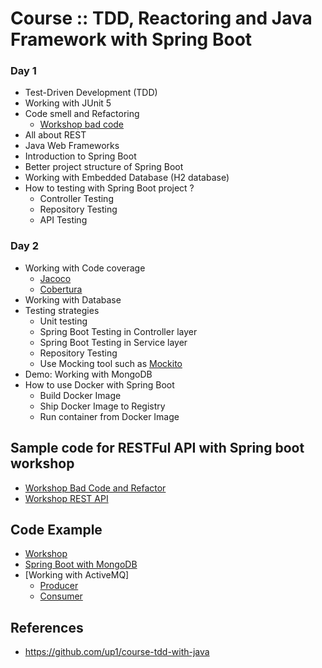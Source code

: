 # Course :: TDD, Reactoring and Java Framework with Spring Boot

### Day 1
* Test-Driven Development (TDD)
* Working with JUnit 5
* Code smell and Refactoring
  * [Workshop bad code](https://github.com/up1/workshop-java-badcode)
* All about REST
* Java Web Frameworks
* Introduction to Spring Boot
* Better project structure of Spring Boot
* Working with Embedded Database (H2 database)
* How to testing with Spring Boot project ?
  * Controller Testing
  * Repository Testing
  * API Testing

### Day 2
* Working with Code coverage
  * [Jacoco](https://www.jacoco.org/)
  * [Cobertura](http://cobertura.github.io/cobertura/)
* Working with Database
* Testing strategies
  * Unit testing
  * Spring Boot Testing in Controller layer
  * Spring Boot Testing in Service layer
  * Repository Testing
  * Use Mocking tool such as [Mockito](http://site.mockito.org/)
* Demo: Working with MongoDB
* How to use Docker with Spring Boot
  * Build Docker Image
  * Ship Docker Image to Registry
  * Run container from Docker Image

## Sample code for RESTFul API with Spring boot workshop
* [Workshop Bad Code and Refactor](https://github.com/up1/workshop-advance-java-01/tree/main/workshop01)
* [Workshop REST API](https://github.com/up1/course-springboot-2020/wiki/Workshop-REST-API)

## Code Example
* [Workshop](https://github.com/up1/workshop-springboot-20190304)
* [Spring Boot with MongoDB](https://github.com/up1/demo-spring-boot-2-with-mongodb)
* [Working with ActiveMQ]
  * [Producer](https://github.com/up1/workshop-java-framework-20210301/tree/main/demo_activemq)
  * [Consumer](https://github.com/up1/workshop-java-framework-20210301/tree/main/demo_activemq-consumer)


## References
* https://github.com/up1/course-tdd-with-java
